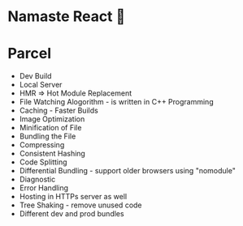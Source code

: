 # Namaste React 🚀

# Parcel

- Dev Build
- Local Server
- HMR => Hot Module Replacement
- File Watching Alogorithm - is written in C++ Programming
- Caching - Faster Builds
- Image Optimization
- Minification of File
- Bundling the File
- Compressing
- Consistent Hashing
- Code Splitting
- Differential Bundling - support older browsers using "nomodule"
- Diagnostic
- Error Handling
- Hosting in HTTPs server as well
- Tree Shaking - remove unused code
- Different dev and prod bundles
